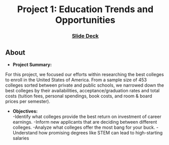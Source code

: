 <a id="readme-top"></a>
<div align='center'>
<h1 align='center'>Project 1: Education Trends and Opportunities</h1>
<h3 align='center'><a href="https://docs.google.com/presentation/d/1iNAduvY_nJi1uCrfK3XAFmIabXK-ZwT8JXtDkX65Qng/edit?usp=sharing">Slide Deck</a></h3>
</div>

## About
* <b>Project Summary:</b><br>

For this project, we focused our efforts within researching the best colleges to enroll in the United States of America. From a sample size of 453 colleges sorted between private and public schools, we narrowed down the best colleges by their availabilities, acceptance/graduation rates and total costs (tuition fees, personal spendings, book costs, and room & board prices per semester). 

- <b>Objectives:</b> <br>
  -Identify what colleges provide the best return on investment of career earnings.
  -Inform new applicants that are deciding between different colleges.
  -Analyze what colleges offer the most bang for your buck.
  -Understand how promising degrees like STEM can lead to high-starting salaries
